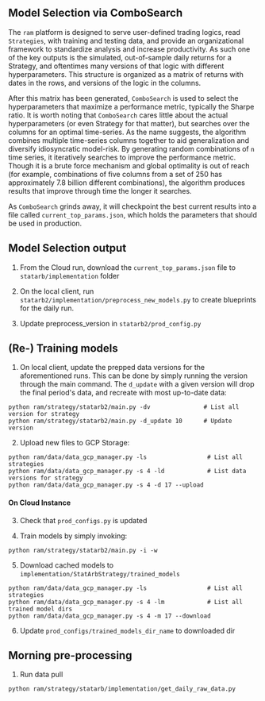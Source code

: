 ## Model Selection via ComboSearch

The `ram` platform is designed to serve user-defined trading logics, read `Strategies`, with training and testing data, and provide an organizational framework to standardize analysis and increase productivity. As such one of the key outputs is the simulated, out-of-sample daily returns for a Strategy, and oftentimes many versions of that logic with different hyperparameters. This structure is organized as a matrix of returns with dates in the rows, and versions of the logic in the columns.

After this matrix has been generated, `ComboSearch` is used to select the hyperparameters that maximize a performance metric, typically the Sharpe ratio. It is worth noting that `ComboSearch` cares little about the actual hyperparameters (or even Strategy for that matter), but searches over the columns for an optimal time-series. As the name suggests, the algorithm combines multiple time-series columns together to aid generalization and diversify idiosyncratic model-risk. By generating random combinations of `n` time series, it iteratively searches to improve the performance metric. Though it is a brute force mechanism and global optimality is out of reach (for example, combinations of five columns from a set of 250 has approximately 7.8 billion different combinations), the algorithm produces results that improve through time the longer it searches.

As `ComboSearch` grinds away, it will checkpoint the best current results into a file called `current_top_params.json`, which holds the parameters that should be used in production.


## Model Selection output

1. From the Cloud run, download the `current_top_params.json` file to `statarb/implementation` folder

2. On the local client, run `statarb2/implementation/preprocess_new_models.py` to create blueprints for the daily run.

3. Update preprocess_version in `statarb2/prod_config.py`


## (Re-) Training models

1. On local client, update the prepped data versions for the aforementioned runs. This can be done by simply running the version through the main command. The `d_update` with a given version will drop the final period's data, and recreate with most up-to-date data:

```
python ram/strategy/statarb2/main.py -dv          	   # List all version for strategy
python ram/strategy/statarb2/main.py -d_update 10      # Update version
```

2. Upload new files to GCP Storage:

```
python ram/data/data_gcp_manager.py -ls                 # List all strategies
python ram/data/data_gcp_manager.py -s 4 -ld            # List data versions for strategy
python ram/data/data_gcp_manager.py -s 4 -d 17 --upload
```

#### On Cloud Instance

3. Check that `prod_configs.py` is updated

4. Train models by simply invoking:

```
python ram/strategy/statarb2/main.py -i -w
```

5. Download cached models to `implementation/StatArbStrategy/trained_models`

```
python ram/data/data_gcp_manager.py -ls                 # List all strategies
python ram/data/data_gcp_manager.py -s 4 -lm            # List all trained model dirs
python ram/data/data_gcp_manager.py -s 4 -m 17 --download
```

6. Update `prod_configs/trained_models_dir_name` to downloaded dir


## Morning pre-processing

1. Run data pull

```
python ram/strategy/statarb/implementation/get_daily_raw_data.py
```







